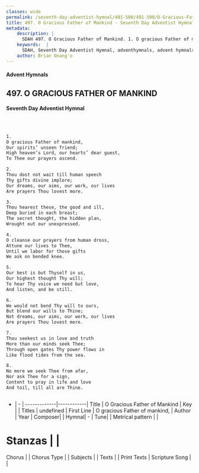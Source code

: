 ```yaml
---
classes: wide
permalink: /seventh-day-adventist-hymnal/401-500/491-500/O-Gracious-Father-of-Mankind/
title: 497. O Gracious Father of Mankind - Seventh Day Adventist Hymnal
metadata:
    description: |
      SDAH 497. O Gracious Father of Mankind. 1. O gracious Father of mankind, Our spirits’ unseen friend; High heaven’s Lord, our hearts’ dear guest, To Thee our prayers ascend.
    keywords:  |
      SDAH, Seventh Day Adventist Hymnal, adventhymnals, advent hymnals, O Gracious Father of Mankind, O gracious Father of mankind, 
    author: Brian Onang'o
---
```


#### Advent Hymnals
## 497. O GRACIOUS FATHER OF MANKIND
#### Seventh Day Adventist Hymnal

```txt



1.
O gracious Father of mankind,
Our spirits’ unseen friend;
High heaven’s Lord, our hearts’ dear guest,
To Thee our prayers ascend.

2.
Thou dost not wait till human speech
Thy gifts divine implore;
Our dreams, our aims, our work, our lives
Are prayers Thou lovest more.

3.
Thou hearest these, the good and ill,
Deep buried in each breast;
The secret thought, the hidden plan,
Wrought out our unexpressed.

4.
O cleanse our prayers from human dross,
Attune our lives to Thee,
Until we labor for those gifts
We ask on bended knee.

5.
Our best is but Thyself in us,
Our highest thought Thy will;
To hear Thy voice we need but love,
And listen, and be still.

6.
We would not bend Thy will to ours,
But blend our wills to Thine;
Not dreams, our aims, our work, our lives
Are prayers Thou lovest more.

7.
Thou seekest us in love and truth
More than our minds seek Thee;
Through open gates Thy power flows in
Like flood tides from the sea.

8.
No more we seek Thee from afar,
Nor ask Thee for a sign,
Content to pray in life and love
And toil, till all are Thine.



```

- |   -  |
-------------|------------|
Title | O Gracious Father of Mankind |
Key |  |
Titles | undefined |
First Line | O gracious Father of mankind, |
Author | 
Year | 
Composer|  |
Hymnal|  - |
Tune|  |
Metrical pattern | |
# Stanzas |  |
Chorus |  |
Chorus Type |  |
Subjects |  |
Texts |  |
Print Texts | 
Scripture Song |  |
  
